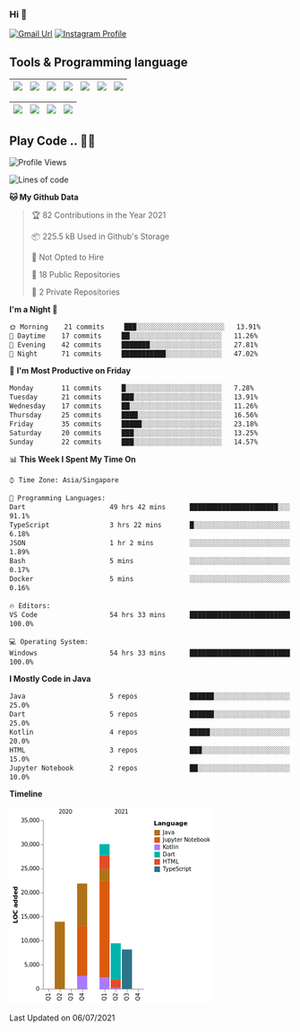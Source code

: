 ### Hi 👋
[![Gmail Url](https://img.shields.io/twitter/url?label=Goggxi@gmail.com&logo=gmail&style=social&url=http%3A%2F%2Fmailto%3Acontact.Goggxi@gmail.com)](mailto:Goggxi@gmail.com) [![Instagram Profile](https://img.shields.io/twitter/url?label=moh_rifkan&logo=instagram&style=social&url=https://www.instagram.com/moh_rifkan/)](https://www.instagram.com/moh_rifkan/)

## Tools & Programming language
| [<img src="https://miro.medium.com/max/2800/1*UpiyYV4onPs4emx-whdVHA.png" width="50">]() | [<img src="https://cdn.svgporn.com/logos/flutter.svg" width="50">]() | [<img src="https://cdn.svgporn.com/logos/jupyter.svg" width="50">]() | [<img src="https://cdn.svgporn.com/logos/mysql.svg" width="50">]() | <img src="https://cdn.svgporn.com/logos/postgresql.svg" width="50"/> | <img src="https://cdn.svgporn.com/logos/firebase.svg" width="50"/> | <img src="https://cdn.svgporn.com/logos/spring-icon.svg" width="50"/>
|-----|----|----|----|----|----|----|

|[<img src="https://cdn.svgporn.com/logos/kotlin.svg" width="50">]() | [<img src="https://cdn.svgporn.com/logos/java.svg" width="50">]() | [<img src="https://cdn.svgporn.com/logos/dart.svg" width="50">]() | [<img src="https://cdn.svgporn.com/logos/python.svg" width="50">]() |
|---|---|---|---|


## Play Code .. 💬🚀

<!--START_SECTION:waka-->
![Profile Views](http://img.shields.io/badge/Profile%20Views-1-blue)

![Lines of code](https://img.shields.io/badge/From%20Hello%20World%20I%27ve%20Written-83493%20lines%20of%20code-blue)

**🐱 My Github Data** 

> 🏆 82 Contributions in the Year 2021
 > 
> 📦 225.5 kB Used in Github's Storage 
 > 
> 🚫 Not Opted to Hire
 > 
> 📜 18 Public Repositories 
 > 
> 🔑 2 Private Repositories  
 > 
**I'm a Night 🦉** 

```text
🌞 Morning    21 commits     ███░░░░░░░░░░░░░░░░░░░░░░   13.91% 
🌆 Daytime    17 commits     ██░░░░░░░░░░░░░░░░░░░░░░░   11.26% 
🌃 Evening    42 commits     ███████░░░░░░░░░░░░░░░░░░   27.81% 
🌙 Night      71 commits     ███████████░░░░░░░░░░░░░░   47.02%

```
📅 **I'm Most Productive on Friday** 

```text
Monday       11 commits     █░░░░░░░░░░░░░░░░░░░░░░░░   7.28% 
Tuesday      21 commits     ███░░░░░░░░░░░░░░░░░░░░░░   13.91% 
Wednesday    17 commits     ██░░░░░░░░░░░░░░░░░░░░░░░   11.26% 
Thursday     25 commits     ████░░░░░░░░░░░░░░░░░░░░░   16.56% 
Friday       35 commits     █████░░░░░░░░░░░░░░░░░░░░   23.18% 
Saturday     20 commits     ███░░░░░░░░░░░░░░░░░░░░░░   13.25% 
Sunday       22 commits     ███░░░░░░░░░░░░░░░░░░░░░░   14.57%

```


📊 **This Week I Spent My Time On** 

```text
⌚︎ Time Zone: Asia/Singapore

💬 Programming Languages: 
Dart                     49 hrs 42 mins      ██████████████████████░░░   91.1% 
TypeScript               3 hrs 22 mins       █░░░░░░░░░░░░░░░░░░░░░░░░   6.18% 
JSON                     1 hr 2 mins         ░░░░░░░░░░░░░░░░░░░░░░░░░   1.89% 
Bash                     5 mins              ░░░░░░░░░░░░░░░░░░░░░░░░░   0.17% 
Docker                   5 mins              ░░░░░░░░░░░░░░░░░░░░░░░░░   0.16%

🔥 Editors: 
VS Code                  54 hrs 33 mins      █████████████████████████   100.0%

💻 Operating System: 
Windows                  54 hrs 33 mins      █████████████████████████   100.0%

```

**I Mostly Code in Java** 

```text
Java                     5 repos             ██████░░░░░░░░░░░░░░░░░░░   25.0% 
Dart                     5 repos             ██████░░░░░░░░░░░░░░░░░░░   25.0% 
Kotlin                   4 repos             █████░░░░░░░░░░░░░░░░░░░░   20.0% 
HTML                     3 repos             ███░░░░░░░░░░░░░░░░░░░░░░   15.0% 
Jupyter Notebook         2 repos             ██░░░░░░░░░░░░░░░░░░░░░░░   10.0%

```


**Timeline**

![Chart not found](https://raw.githubusercontent.com/Goggxi/Goggxi/main/charts/bar_graph.png) 


 Last Updated on 06/07/2021
<!--END_SECTION:waka-->
